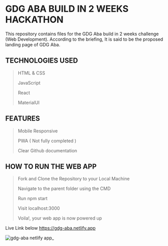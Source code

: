 # GDG ABA BUILD IN 2 WEEKS HACKATHON

This repository contains files for the GDG Aba build in 2 weeks challenge (Web Development). According to the briefing, It is said to be the proposed landing page of GDG Aba.

## TECHNOLOGIES USED
> HTML & CSS
> 
> JavaScript
> 
> React
> 
> MaterialUI

## FEATURES
> Mobile Responsive
> 
> PWA ( Not fully completed )
> 
> Clear Github documentation

## HOW TO RUN THE WEB APP
> Fork and Clone the Repository to your Local Machine
> 
> Navigate to the parent folder using the CMD
> 
> Run npm start
> 
> Visit localhost:3000
> 
> Voila!, your web app is now powered up

Live Link below
https://gdg-aba.netlify.app

![gdg-aba netlify app_](https://user-images.githubusercontent.com/104224223/176641871-76e61813-d43f-4d46-b802-d6545ad3fe6e.png)




